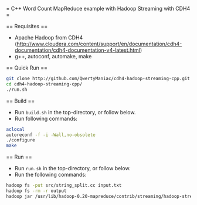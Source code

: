 = C++ Word Count MapReduce example with Hadoop Streaming with CDH4 =

== Requisites ==
* Apache Hadoop from CDH4 (http://www.cloudera.com/content/support/en/documentation/cdh4-documentation/cdh4-documentation-v4-latest.html)
* g++, autoconf, automake, make

== Quick Run ==
```bash
git clone http://github.com/QwertyManiac/cdh4-hadoop-streaming-cpp.git
cd cdh4-hadoop-streaming-cpp/
./run.sh
```

== Build ==
* Run ``build.sh`` in the top-directory, or follow below.
* Run following commands:
```bash
aclocal
autoreconf -f -i -Wall,no-obsolete
./configure
make
```

== Run ==
* Run ``run.sh`` in the top-directory, or follow below.
* Run the following commands:
```bash
hadoop fs -put src/string_split.cc input.txt
hadoop fs -rm -r output
hadoop jar /usr/lib/hadoop-0.20-mapreduce/contrib/streaming/hadoop-streaming-*.jar -file ./src/word_count_mapper -mapper ./word_count_mapper -file ./src/word_count_reducer -reducer ./word_count_reducer -input input.txt -output output
```
